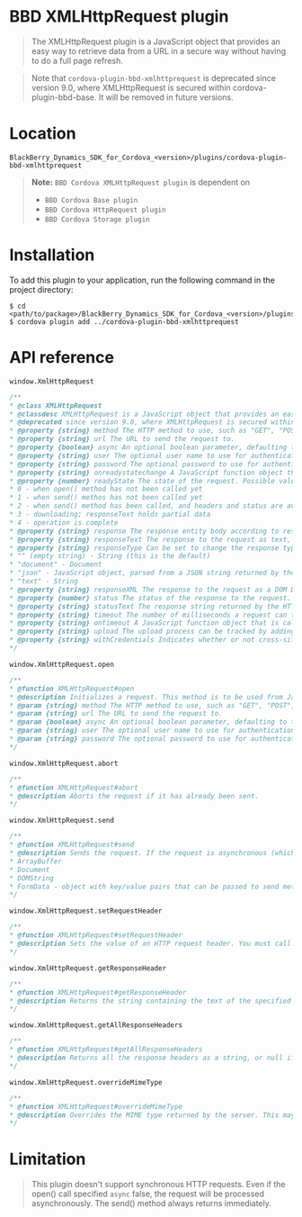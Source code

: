 BBD XMLHttpRequest plugin
=========================
> The XMLHttpRequest plugin is a JavaScript object that provides an easy way to retrieve data from a URL in a secure way without having to do a full page refresh.

> Note that `cordova-plugin-bbd-xmlhttprequest` is deprecated since version 9.0, where XMLHttpRequest is secured within cordova-plugin-bbd-base. It will be removed in future versions.

Location
========
`BlackBerry_Dynamics_SDK_for_Cordova_<version>/plugins/cordova-plugin-bbd-xmlhttprequest`

> __Note:__ `BBD Cordova XMLHttpRequest plugin` is dependent on
> * `BBD Cordova Base plugin`
> * `BBD Cordova HttpRequest plugin`
> * `BBD Cordova Storage plugin`

Installation
============
To add this plugin to your application, run the following command in the project directory:
```
$ cd <path/to/package>/BlackBerry_Dynamics_SDK_for_Cordova_<version>/plugins/cordovaApp
$ cordova plugin add ../cordova-plugin-bbd-xmlhttprequest
```

API reference
=============
`window.XmlHttpRequest`
```javascript
/**
* @class XMLHttpRequest
* @classdesc XMLHttpRequest is a JavaScript object that provides an easy way to retrieve data from a URL without having to do a full page refresh. A Web page can update just a part of the page without disrupting what the user is doing. XMLHttpRequest is used heavily in AJAX programming.
* @deprecated since version 9.0, where XMLHttpRequest is secured within cordova-plugin-bbd-base. It will be removed in future versions.
* @property {string} method The HTTP method to use, such as "GET", "POST", "PUT", "DELETE".
* @property {string} url The URL to send the request to.
* @property {boolean} async An optional boolean parameter, defaulting to true, indicating whether or not to perform the operation asynchronously. If this value is false, the send()method does not return until the response is received. If true, notification of a completed transaction is provided using event listeners. This must be true if the multipart attribute is true, or an exception will be thrown.
* @property {string} user The optional user name to use for authentication purposes; by default, this is an empty string.
* @property {string} password The optional password to use for authentication purposes; by default, this is an empty string.
* @property {string} onreadystatechange A JavaScript function object that is called whenever the readyState attribute changes. The callback is called from the user interface thread.
* @property {number} readyState The state of the request. Possible values are:
* 0 - when open() method has not been called yet
* 1 - when send() methos has not been called yet
* 2 - when send() method has been called, and headers and status are available
* 3 - downloading; responseText holds partial data
* 4 - operation is complete
* @property {string} response The response entity body according to responseType, as an ArrayBuffer, Blob, Document, JavaScript object (for "json"), or string. This is null if the request is not complete or was not successful.
* @property {string} responseText The response to the request as text, or null if the request was unsuccessful or has not yet been sent.
* @property {string} responseType Can be set to change the response type. Possible values are:
* "" (empty string) - String (this is the default)
* "document" - Document
* "json" - JavaScript object, parsed from a JSON string returned by the server
* "text" - String
* @property {string} responseXML The response to the request as a DOM Document object, or null if the request was unsuccessful, has not yet been sent, or cannot be parsed as XML or HTML. The response is parsed as if it were a text/xml stream. When the responseType is set to "document" and the request has been made asynchronously, the response is parsed as a text/html stream.
* @property {number} status The status of the response to the request. This is the HTTP result code (for example, status is 200 for a successful request).
* @property {string} statusText The response string returned by the HTTP server. Unlike status, this includes the entire text of the response message ("200 OK", for example).
* @property {string} timeout The number of milliseconds a request can take before automatically being terminated. A value of 0 (which is the default) means there is no timeout.
* @property {string} ontimeout A JavaScript function object that is called whenever the request times out.
* @property {string} upload The upload process can be tracked by adding an event listener to upload.
* @property {string} withCredentials Indicates whether or not cross-site Access-Control requests should be made using credentials such as cookies or authorization headers. The default is false.
*/
```

`window.XmlHttpRequest.open`
```javascript
/**
* @function XMLHttpRequest#open
* @description Initializes a request. This method is to be used from JavaScript code; to initialize a request from native code.
* @param {string} method The HTTP method to use, such as "GET", "POST", "PUT", "DELETE".
* @param {string} url The URL to send the request to.
* @param {boolean} async An optional boolean parameter, defaulting to true, indicating whether or not to perform the operation asynchronously. If this value is false, the send()method does not return until the response is received. If true, notification of a completed transaction is provided using event listeners. This must be true if the multipart attribute is true, or an exception will be thrown.
* @param {string} user The optional user name to use for authentication purposes; by default, this is an empty string.
* @param {string} password The optional password to use for authentication purposes; by default, this is an empty string.
*/
```

`window.XmlHttpRequest.abort`
```javascript
/**
* @function XMLHttpRequest#abort
* @description Aborts the request if it has already been sent.
*/
```

`window.XmlHttpRequest.send`
```javascript
/**
* @function XMLHttpRequest#send
* @description Sends the request. If the request is asynchronous (which is the default), this method returns as soon as the request is sent. If the request is synchronous, this method doesn't return until the response has arrived. It takes optional parameter data. Optional parameter data can can contain following types of data:
* ArrayBuffer
* Document
* DOMString
* FormData - object with key/value pairs that can be passed to send method as parameter. User can append file from GDFileSystem by passing valid fullPath to this file as key/value
*/
```

`window.XmlHttpRequest.setRequestHeader`
```javascript
/**
* @function XMLHttpRequest#setRequestHeader
* @description Sets the value of an HTTP request header. You must call setRequestHeader() after open(), but before send(). If this method is called several times with the same header, the values are merged into one single request header.
*/
```

`window.XmlHttpRequest.getResponseHeader`
```javascript
/**
* @function XMLHttpRequest#getResponseHeader
* @description Returns the string containing the text of the specified header, or null if either the response has not yet been received or the header doesn't exist in the response.
*/
```

`window.XmlHttpRequest.getAllResponseHeaders`
```javascript
/**
* @function XMLHttpRequest#getAllResponseHeaders
* @description Returns all the response headers as a string, or null if no response has been received. Note: For multipart requests, this returns the headers from the current part of the request, not from the original channel.
*/
```

`window.XmlHttpRequest.overrideMimeType`
```javascript
/**
* @function XMLHttpRequest#overrideMimeType
* @description Overrides the MIME type returned by the server. This may be used, for example, to force a stream to be treated and parsed as text/xml, even if the server does not report it as such. This method must be called before send().
*/
```

Limitation
==========
> This plugin doesn't support synchronous HTTP requests. Even if the open() call
> specified `async` false, the request will be processed asynchronously. The
> send() method always returns immediately.
